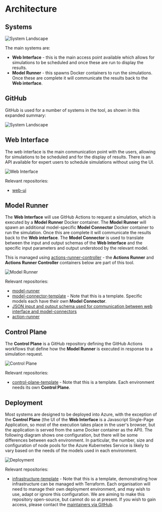 # Architecture

## Systems

![System Landscape](assets/diagrams/structurizr-SystemLandscapeSummary.png)

The main systems are:

* **Web Interface** - this is the main access point available which allows for simulations to be scheduled and once these are run to display the results.
* **Model Runner** - this spawns Docker containers to run the simulations. Once these are complete it will communicate the results back to the **Web interface**.

## GitHub

GitHub is used for a number of systems in the tool, as shown in this expanded summary:

![System Landscape](assets/diagrams/structurizr-SystemLandscape.png)

## Web Interface

The web interface is the main communication point with the users, allowing for simulations to be scheduled and for the display of results.
There is an API available for expert users to schedule simulations without using the UI.

![Web Interface](assets/diagrams/structurizr-WebInterface-Container.png)

Relevant repositories:

* [web-ui](https://github.com/covid-policy-modelling/web-ui)

## Model Runner

The **Web Interface** will use GitHub Actions to request a simulation, which is executed by a **Model Runner** Docker container.
The **Model Runner** will spawn an additional model-specific **Model Connector** Docker container to run the simulation. Once this are complete it will communicate the results back to the **Web interface**.
The **Model Connector** is used to translate between the input and output schemas of the **Web Interface** and the specific input parameters and output understood by the relevant model.

This is managed using [actions-runner-controller](https://github.com/actions-runner-controller/actions-runner-controller) - the **Actions Runner** and **Actions Runner Controller** containers below are part of this tool.

![Model Runner](assets/diagrams/structurizr-ModelRunner-Container.png)

Relevant repositories:

* [model-runner](https://github.com/covid-policy-modelling/model-runner)
* [model-connector-template](https://github.com/covid-policy-modelling/model-connector-template) - Note that this is a template. Specific models each have their own **Model Connector**.
* [JSON input and output schema used for communication between web interface and model-connectors](https://github.com/covid-policy-modelling/model-runner/tree/main/packages/api/schema)
* [action-runner](https://github.com/covid-policy-modelling/actions-runner)

## Control Plane

The **Control Plane** is a GitHub repository defining the GitHub Actions workflows that define how the **Model Runner** is executed in response to a simulation request.

![Control Plane](assets/diagrams/structurizr-ControlPlane-SystemContext.png)

Relevant repositories:

* [control-plane-template](https://github.com/covid-policy-modelling/control-plane-template) - Note that this is a template. Each environment needs its own **Control Plane**.

## Deployment

Most systems are designed to be deployed into Azure, with the exception of the **Control Plane** (the UI of the **Web Interface** is a Javascript Single-Page Application, so most of the execution takes place in the user's browser, but the application is served from the same Docker container as the API).
The following diagram shows one configuration, but there will be some differences between each environment.
In particular, the number, size and configuration of node pools for the Azure Kubernetes Service is likely to vary based on the needs of the models used in each environment.

![Deployment](assets/diagrams/structurizr-Production-Deployment.png)

Relevant repositories:

* [infrastructure-template](https://github.com/covid-policy-modelling/infrastructure-template) - Note that this is a template, demonstrating how infrastructure can be managed with Terraform. Each organisation will need to manage their own deployment environment, and may wish to use, adapt or ignore this configuration. We are aiming to make this repository open-source, but cannot do so at present. If you wish to gain access, please contact the [maintainers via GitHub](https://github.com/orgs/covid-policy-modelling/people).
